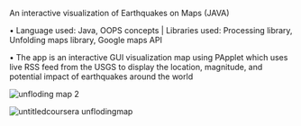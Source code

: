 An interactive visualization of Earthquakes on Maps (JAVA)

• Language used: Java, OOPS concepts | Libraries used: Processing library, Unfolding maps library, Google maps API

• The app is an interactive GUI visualization map using PApplet which uses live RSS feed from the USGS to display the
location, magnitude, and potential impact of earthquakes around the world

![unfloding map 2](https://user-images.githubusercontent.com/33382057/38718495-44ea1ee2-3ea2-11e8-9b10-ecd50fffe487.png)

![untitledcoursera unflodingmap](https://user-images.githubusercontent.com/33382057/38718556-6605c270-3ea2-11e8-9ec9-d6d0a7cd8bf8.png)
